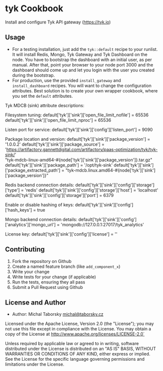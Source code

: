 tyk Cookbook
============

Install and configure Tyk API gateway (https://tyk.io)

## Usage

- For a testing installation, just add the `tyk::default` recipe to your
runlist. It will install Redis, Mongo, Tyk Gateway and Tyk Dashboard on the
node. You have to bootstrap the dashboard with an initial user, as per manual.
After that, point your browser to your node port 3000 and the dashboard
should come up and let you login with the user you created during the
bootstrap.
- For production, use the provided `install_gateway` and `install_dashboard`
recipes. You will want to change the configuration attributes. Best solution
is to create your own wrapper cookbook, where you set the `default` attributes.

Tyk MDCB (sink) attribute descriptions:

Filesystem tuning:
default['tyk']['sink']['open_file_limit_nofile'] = 65536
default['tyk']['sink']['open_file_limit_nproc'] = 65536

Listen port for service:
default['tyk']['sink']['config']['listen_port'] = 9090

Package location and version:
default['tyk']['sink']['package_version'] = '1.0.0.2'
default['tyk']['sink']['package_source'] = 'https://artifactory.gannettdigital.com/artifactory/paas-optimization/tyk/tyk-sink/' \
  "tyk-mdcb-linux-amd64-#{node['tyk']['sink']['package_version']}.tar.gz"
default['tyk']['sink']['package_path'] = '/opt/tyk-sink'
default['tyk']['sink']['package_extracted_path'] = "tyk-mdcb.linux.amd64-#{node['tyk']['sink']['package_version']}"

Redis backend connection details:
default['tyk']['sink']['config']['storage']['type'] = 'redis'
default['tyk']['sink']['config']['storage']['host'] = 'localhost'
default['tyk']['sink']['config']['storage']['port'] = 6379

Enable or disable hashing of keys:
default['tyk']['sink']['config']['hash_keys'] = true

Mongo backend connection details:
default['tyk']['sink']['config']['analytics']['mongo_url'] = 'mongodb://127.0.0.1:27017/tyk_analytics'

License key:
default['tyk']['sink']['config']['license'] = ''


## Contributing

1. Fork the repository on Github
2. Create a named feature branch (like `add_component_x`)
3. Write your change
4. Write tests for your change (if applicable)
5. Run the tests, ensuring they all pass
6. Submit a Pull Request using Github

## License and Author

  * Author: Michal Taborsky <michal@taborsky.cz>

Licensed under the Apache License, Version 2.0 (the "License"); you may not use this file except in compliance with the License. You may obtain a copy of the License at http://www.apache.org/licenses/LICENSE-2.0`

Unless required by applicable law or agreed to in writing, software distributed under the License is distributed on an "AS IS" BASIS, WITHOUT WARRANTIES OR CONDITIONS OF ANY KIND, either express or implied. See the License for the specific language governing permissions and limitations under the License.
